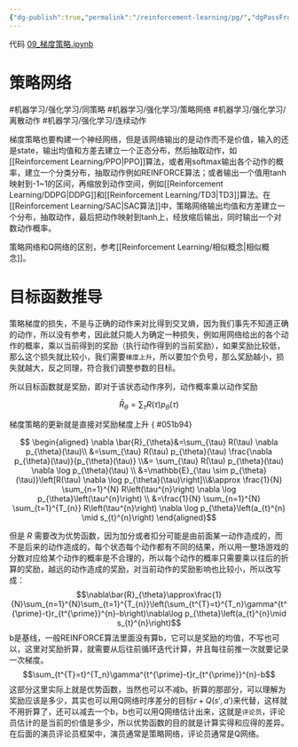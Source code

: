 ```yaml
---
{"dg-publish":true,"permalink":"/reinforcement-learning/pg/","dgPassFrontmatter":true}
---
```


代码 [09\_梯度策略.ipynb](https://github.com/Aegis1863/ML_practice/blob/master/%E5%BC%BA%E5%8C%96%E5%AD%A6%E4%B9%A0%E7%AC%94%E8%AE%B0/09_%E7%AD%96%E7%95%A5%E6%A2%AF%E5%BA%A6.ipynb)
# 策略网络
#机器学习/强化学习/同策略 #机器学习/强化学习/策略网络 #机器学习/强化学习/离散动作 
#机器学习/强化学习/连续动作

梯度策略也要构建一个神经网络，但是该网络输出的是动作而不是价值，输入的还是state，输出均值和方差去建立一个正态分布，然后抽取动作，如[[Reinforcement Learning/PPO\|PPO]]算法，或者用softmax输出各个动作的概率，建立一个分类分布，抽取动作例如REINFORCE算法；或者输出一个值用tanh映射到-1~1的区间，再缩放到动作空间，例如[[Reinforcement Learning/DDPG\|DDPG]]和[[Reinforcement Learning/TD3\|TD3]]算法。在[[Reinforcement Learning/SAC\|SAC算法]]中，策略网络输出均值和方差建立一个分布，抽取动作，最后把动作映射到tanh上，经放缩后输出，同时输出一个对数动作概率。

策略网络和Q网络的区别，参考[[Reinforcement Learning/相似概念\|相似概念]]。

# 目标函数推导

策略梯度的损失，不是与正确的动作来对比得到交叉熵，因为我们事先不知道正确的动作，所以没有参考，因此就只能人为确定一种损失，例如用网络给出的各个动作的概率，乘以当前得到的奖励（执行动作得到的当前奖励），如果奖励比较低，那么这个损失就比较小，我们需要`梯度上升`，所以要加个负号，那么奖励越小，损失就越大，反之同理，符合我们调整参数的目标。

所以目标函数就是奖励，即对于该状态动作序列，动作概率乘以动作奖励

$$
\bar{R}_{\theta}=\sum_{\tau} R(\tau) p_{\theta}(\tau)
$$

梯度策略的更新就是直接对奖励梯度上升
{ #051b94}


$$ \begin{aligned} 
\nabla \bar{R}_{\theta}&=\sum_{\tau} R(\tau) \nabla p_{\theta}(\tau)\\
&=\sum_{\tau} R(\tau) p_{\theta}(\tau) \frac{\nabla p_{\theta}(\tau)}{p_{\theta}(\tau)} \\&= \sum_{\tau} R(\tau) p_{\theta}(\tau) \nabla \log p_{\theta}(\tau) \\
&=\mathbb{E}_{\tau \sim p_{\theta}(\tau)}\left[R(\tau) \nabla \log p_{\theta}(\tau)\right]\\&\approx \frac{1}{N} \sum_{n=1}^{N} R\left(\tau^{n}\right) \nabla \log p_{\theta}\left(\tau^{n}\right) \\ 
&=\frac{1}{N} \sum_{n=1}^{N} \sum_{t=1}^{T_{n}} R\left(\tau^{n}\right) \nabla \log p_{\theta}\left(a_{t}^{n} \mid s_{t}^{n}\right) 
\end{aligned}$$

但是 $R$ 需要改为优势函数，因为加分或者扣分可能是由前面某一动作造成的，而不是后来的动作造成的，每个状态每个动作都有不同的结果，所以用一整场游戏的分数对应给某个动作的概率是不合理的，所以每个动作的概率只需要乘以往后的折算的奖励，越远的动作造成的奖励，对当前动作的奖励影响也比较小，所以改写成：
$$\nabla\bar{R}_{\theta}\approx\frac{1}{N}\sum_{n=1}^{N}\sum_{t=1}^{T_{n}}\left(\sum_{t^{T}=t}^{T_n}\gamma^{t^{\prime}-t}r_{t^{\prime}}^{n}-b\right)\nabla\log p_{\theta}\left(a_{t}^{n}\mid s_{t}^{n}\right)$$
b是基线，一般REINFORCE算法里面没有算b，它可以是奖励的均值，不写也可以，这里对奖励折算，就需要从后往前循环迭代计算，并且每往前推一次就要记录一次梯度。
$$\sum_{t^{T}=t}^{T_n}\gamma^{t^{\prime}-t}r_{t^{\prime}}^{n}-b$$
这部分这里实际上就是优势函数，当然也可以不减b。折算的那部分，可以理解为奖励应该是多少，其实也可以用Q网络时序差分的目标$r+Q(s',a')$来代替，这样就不用折算了，还可以减去一个b，b也可以用Q网络估计出来，这就是`评论员`，评论员估计的是当前的价值是多少，所以优势函数的目的就是计算实得和应得的差异。在后面的演员评论员框架中，演员通常是策略网络，评论员通常是Q网络。
